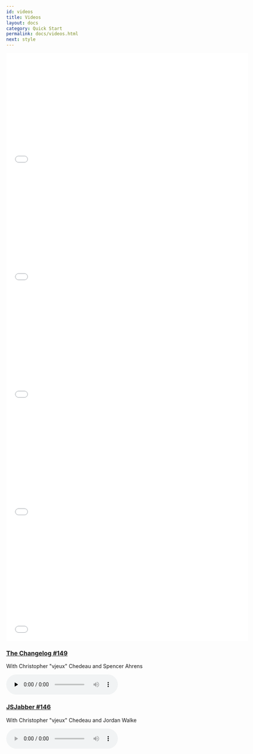 ```yaml
---
id: videos
title: Videos
layout: docs
category: Quick Start
permalink: docs/videos.html
next: style
---
```


<iframe width="650" height="315" src="//www.youtube.com/embed/KVZ-P-ZI6W4" frameborder="0" allowfullscreen></iframe>

<iframe width="650" height="315" src="//www.youtube.com/embed/7rDsRXj9-cU" frameborder="0" allowfullscreen></iframe>

<iframe width="650" height="315" src="//www.youtube.com/embed/X6YbAKiLCLU" frameborder="0" allowfullscreen></iframe>

<iframe width="650" height="315" src="//www.youtube.com/embed/oWPoW0gIzvs" frameborder="0" allowfullscreen></iframe>

<iframe width="650" height="315" src="//www.youtube.com/embed/hDviGU-57lU" frameborder="0" allowfullscreen></iframe>

### [The Changelog #149](https://thechangelog.com/149/)
With Christopher "vjeux" Chedeau and Spencer Ahrens

<audio src="http://fdlyr.co/d/changelog/cdn.5by5.tv/audio/broadcasts/changelog/2015/changelog-149.mp3" controls="controls" preload="none"></audio>

### [JSJabber #146](http://devchat.tv/js-jabber/146-jsj-react-with-christopher-chedeau-and-jordan-walke)
With Christopher "vjeux" Chedeau and Jordan Walke

<audio controls="">
<source ng-src="http://www.podtrac.com/pts/redirect.mp3/media.devchat.tv/js-jabber/JSJ146React.mp3?player=true" type="audio/mpeg" src="http://www.podtrac.com/pts/redirect.mp3/media.devchat.tv/js-jabber/JSJ146React.mp3?player=true">
<p>
This player is only available in HTML5 enabled browsers. Please update your browser or
<a download="146-jsj-react-with-christopher-chedeau-and-jordan-walke.mp3" href="http://www.podtrac.com/pts/redirect.mp3/media.devchat.tv/js-jabber/JSJ146React.mp3?download=true?download=true">download the episode</a>
</p>
</audio>
